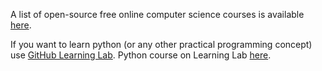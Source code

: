 

A list of open-source free online computer science courses is available [here](https://docs.google.com/spreadsheets/d/1BD8BJJUNaX63m2QmySWMGDp71nx4W4MyyiIBlfMoN3Q/htmlview).

If you want to learn python (or any other practical programming concept) use [GitHub Learning Lab](https://lab.github.com/). Python course on Learning Lab [here](https://lab.github.com/everydeveloper/introduction-to-python).